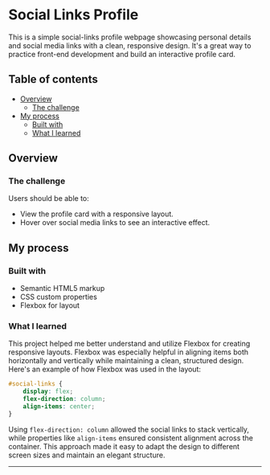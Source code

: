 # Social Links Profile

This is a simple social-links profile webpage showcasing personal details and social media links with a clean, responsive design. It's a great way to practice front-end development and build an interactive profile card.

## Table of contents

- [Overview](#overview)
  - [The challenge](#the-challenge)
- [My process](#my-process)
  - [Built with](#built-with)
  - [What I learned](#what-i-learned)

## Overview

### The challenge

Users should be able to:

- View the profile card with a responsive layout.
- Hover over social media links to see an interactive effect.

## My process

### Built with

- Semantic HTML5 markup
- CSS custom properties
- Flexbox for layout

### What I learned

This project helped me better understand and utilize Flexbox for creating responsive layouts. Flexbox was especially helpful in aligning items both horizontally and vertically while maintaining a clean, structured design. Here's an example of how Flexbox was used in the layout:  

```css
#social-links {
    display: flex;
    flex-direction: column;
    align-items: center;
}
```  

Using `flex-direction: column` allowed the social links to stack vertically, while properties like `align-items` ensured consistent alignment across the container. This approach made it easy to adapt the design to different screen sizes and maintain an elegant structure.  

--- 
